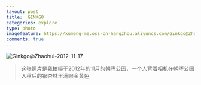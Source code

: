 ```yaml
---
layout: post
title:  GINKGO
categories: explore
type: photo
imagefeature: https://xumeng-me.oss-cn-hangzhou.aliyuncs.com/Ginkgo@Zhaohui-2012-11-17?x-oss-process=image/resize,p_30
comments: true
---
```


![Ginkgo@Zhaohui-2012-11-17](https://xumeng-me.oss-cn-hangzhou.aliyuncs.com/Ginkgo@Zhaohui-2012-11-17)

> 这张照片是我拍摄于2012年的11月的朝晖公园，一个人背着相机在朝晖公园入秋后的银杏林里满眼金黄色
